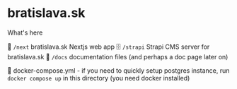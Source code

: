 # bratislava.sk

What's here

🏡 `/next` bratislava.sk Nextjs web app
🗄️ `/strapi` Strapi CMS server for bratislava.sk
📝 `/docs` documentation files (and perhaps a doc page later on)

🐳 docker-compose.yml - if you need to quickly setup postgres instance, run `docker compose up` in this directory (you need docker installed)